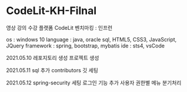 # CodeLit-KH-Filnal



영상 강의 수강 플랫폼 CodeLit
벤치마킹 : 인프런

os : windows 10
language : java, oracle sql, HTML5, CSS3, JavaScript, JQuery
framework : spring, bootstrap, mybatis
ide : sts4, vsCode



2021.05.10
레포지토리 생성
프로젝트 생성

2021.05.11
sql 추가
contributors 깃 세팅

2021.05.12
spring-security 세팅
로그인 기능 추가
사용자 권한별 메뉴 분기처리




